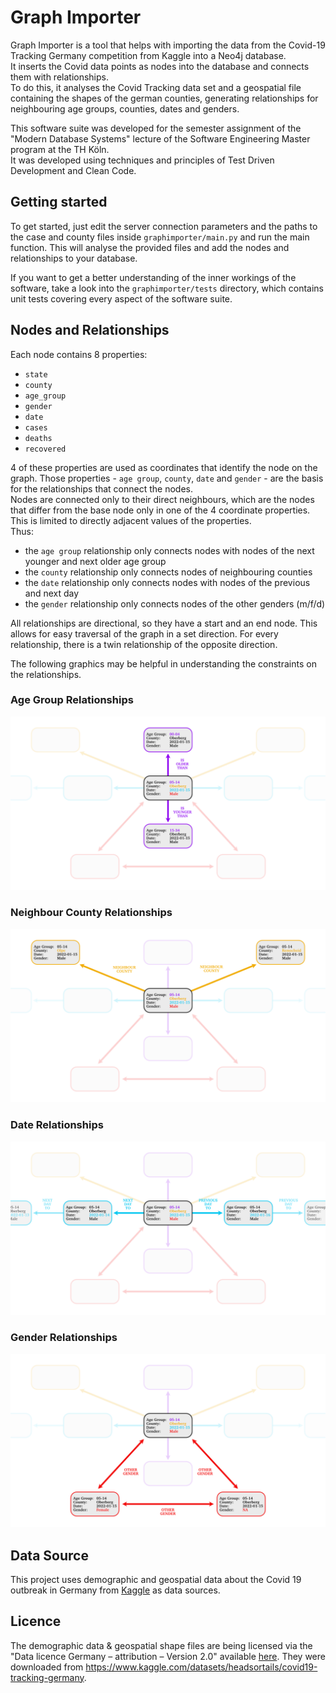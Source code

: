 # Graph Importer
Graph Importer is a tool that helps with importing the data from the Covid-19 Tracking Germany competition from Kaggle into a Neo4j database.  
It inserts the Covid data points as nodes into the database and connects them with relationships.  
To do this, it analyses the Covid Tracking data set and a geospatial file containing the shapes of the german counties,
generating relationships for neighbouring age groups, counties, dates and genders.  

This software suite was developed for the semester assignment of the "Modern Database Systems" lecture of the Software
Engineering Master program at the TH Köln.  
It was developed using techniques and principles of Test Driven Development and Clean Code.

## Getting started
To get started, just edit the server connection parameters and the paths to the case and county files inside
`graphimporter/main.py` and run the main function. This will analyse the provided files and add the nodes and
relationships to your database.

If you want to get a better understanding of the inner workings of the software, take a look into the 
`graphimporter/tests` directory, which contains unit tests covering every aspect of the software suite.

## Nodes and Relationships
Each node contains 8 properties:
- `state`
- `county`
- `age_group`
- `gender`
- `date`
- `cases`
- `deaths`
- `recovered`

4 of these properties are used as coordinates that identify the node on the graph.
Those properties - `age group`, `county`, `date` and `gender` - are the basis for the relationships that connect the nodes.  
Nodes are connected only to their direct neighbours, which are the nodes that differ from the base node only in one of the
4 coordinate properties. This is limited to directly adjacent values of the properties.  
Thus:
- the `age group` relationship only connects nodes with nodes of the next younger and next older age group
- the `county` relationship only connects nodes of neighbouring counties
- the `date` relationship only connects nodes with nodes of the previous and next day
- the `gender` relationship only connects nodes of the other genders (m/f/d)

All relationships are directional, so they have a start and an end node. This allows for easy traversal of the graph in
a set direction. For every relationship, there is a twin relationship of the opposite direction.

The following graphics may be helpful in understanding the constraints on the relationships.

### Age Group Relationships
![](assets/Age%20Group%20Relationship.png)

### Neighbour County Relationships
![](assets/County%20Relationship.png)

### Date Relationships
![](assets/Date%20Relationship.png)

### Gender Relationships
![](assets/Gender%20Relationship.png)

## Data Source
This project uses demographic and geospatial data about the Covid 19 outbreak in Germany from [Kaggle](https://www.kaggle.com/datasets/headsortails/covid19-tracking-germany) as data sources.

## Licence
The demographic data & geospatial shape files are being licensed via the "Data licence Germany – attribution – Version 2.0" available [here](https://www.govdata.de/dl-de/by-2-0).
They were downloaded from https://www.kaggle.com/datasets/headsortails/covid19-tracking-germany.